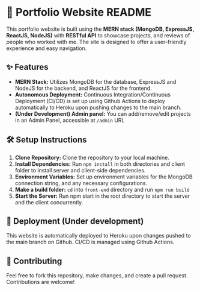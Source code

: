 # 🌟 Portfolio Website README
This portfolio website is built using the **MERN stack (MongoDB, ExpressJS, ReactJS, NodeJS)** with **RESTful API** to showcase projects, and reviews of people who worked with me. The site is designed to offer a user-friendly experience and easy navigation.

## ✨ Features
- **MERN Stack:** Utilizes MongoDB for the database, ExpressJS and NodeJS for the backend, and ReactJS for the frontend.
- **Autonomous Deployment:** Continuous Integration/Continuous Deployment (CI/CD) is set up using Github Actions to deploy automatically to Heroku upon pushing changes to the main branch.
- **(Under Development) Admin panel:** You can add/remove/edit projects in an Admin Panel, accessible at `/admin` URL

## 🛠️ Setup Instructions
1. **Clone Repository:** Clone the repository to your local machine.
2. **Install Dependencies:** Run `npm install` in both directories and client folder to install server and client-side dependencies.
3. **Environment Variables:** Set up environment variables for the MongoDB connection string, and any necessary configurations.
4. **Make a build folder:** `cd` into `front-end` directory and run `npm run build`
5. **Start the Server:** Run npm start in the root directory to start the server and the client concurrently.

## 🚀 Deployment (Under development)
This website is automatically deployed to Heroku upon changes pushed to the main branch on Github. CI/CD is managed using Github Actions.

## 🤝 Contributing
Feel free to fork this repository, make changes, and create a pull request. Contributions are welcome!
